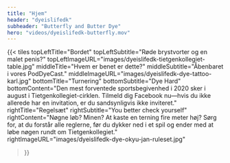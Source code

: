 ```yaml
---
title: "Hjem"
header: "dyeislifedk"
subheader: "Butterfly and Butter Dye"
hero: "videos/dyeislifedk-butterfly.mov"
---
```


{{< tiles
  topLeftTitle="Bordet"
  topLeftSubtitle="Røde brystvorter og en malet penis?"
  topLeftImageURL="images/dyeislifedk-tietgenkollegiet-table.jpg"
  middleTitle="Hvem er benet er dette?"
  middleSubtitle="Åbenbaret i vores PodDyeCast."
  middleImageURL="images/dyeislifedk-dye-tattoo-karl.jpg"
  bottomTitle="Turnering"
  bottomSubtitle="Dye Hard"
  bottomContent="Den mest forventede sportsbegivenhed i 2020 sker i august i Tietgenkollegiet-cirklen. Tilmeld dig Facebook nu—hvis du ikke allerede har en invitation, er du sandsynligvis ikke inviteret."
  rightTitle="Regelsæt"
  rightSubtitle="You better check yourself"
  rightContent="Nøgne løb? Minen? At kaste en terning fire meter høj? Sørg for, at du forstår alle reglerne, før du dykker ned i et spil og ender med at løbe nøgen rundt om Tietgenkollegiet."
  rightImageURL="images/dyeislifedk-dye-okyu-jan-ruleset.jpg"
>}}
